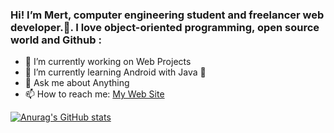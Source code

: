 ### Hi! I’m Mert, computer engineering student and freelancer  web developer.👋. I love object-oriented programming, open source world and Github :


 

- 🔭 I’m currently working on Web Projects
- 🌱 I’m currently learning Android with Java 👋
- 💬 Ask me about Anything
- 📫 How to reach me: [My Web Site](https://www.mertfurkanerguden.com/)
 
 

[![Anurag's GitHub stats](https://github-readme-stats.vercel.app/api?username=mfurkan60)](https://github.com/anuraghazra/github-readme-stats)
